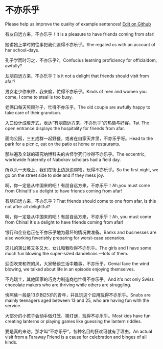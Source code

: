 # 不亦乐乎

Please help us improve the quality of example sentences! [Edit on Github](https://github.com/jiyushe/jiyu-example-sentence-source/blob/main/chinese/buyilehu.md)

<p><span class="chinese">有友自远方来，不亦乐乎！</span><span class="english">It is a pleasure to have friends coming from afar!</span></p>

<p><span class="chinese">她讲她上学时的往事把我们逗得不亦乐乎。</span><span class="english">She regaled us with an account of her school-days.</span></p>

<p><span class="chinese">孔子学而时习之，不亦乐乎?。</span><span class="english">Confucius learning proficiency for officialdom, awfully?</span></p>

<p><span class="chinese">友朋自远方来，不亦乐乎？</span><span class="english">Is it not a delight that friends should visit from afar?</span></p>

<p><span class="chinese">男女老少你来种，我来偷，忙得不亦乐乎。</span><span class="english">Kinds of men and women you come, I come to steal is too busy.</span></p>

<p><span class="chinese">老俩口每天照顾孙子，忙得不亦乐乎。</span><span class="english">The old couple are awfully happy to take care of their grandson.</span></p>

<p><span class="chinese">入口设计成敞开式，表达“有朋自远方来，不亦乐乎”的热情与好客。</span><span class="english">Tai. The open entrance displays the hospitality for friends from afar.</span></p>

<p><span class="chinese">面向公园，三五成群一起野餐，或者在自家天井里，不亦乐乎呀。</span><span class="english">Head to the park for a picnic, eat on the patio at home or restaurants.</span></p>

<p><span class="chinese">那些遍及全球的研究纳博科夫的古怪学究们吵得不亦乐乎。</span><span class="english">The eccentric, worldwide fraternity of Nabokov scholars had a field day.</span></p>

<p><span class="chinese">所以头一天晚上，我们在街上边逛边购物，玩得不亦乐乎。</span><span class="english">So the first night, we go on the street side to side and if they mess joy.</span></p>

<p><span class="chinese">啊，你一定是从中国来的吧！有朋自远方来，不亦乐乎！</span><span class="english">Ah,you must come from China!It's a delight to have friends coming from afar!</span></p>

<p><span class="chinese">有朋自远方来，不亦乐乎？</span><span class="english">That friends should come to one from afar, is this not after all delightful?</span></p>

<p><span class="chinese">啊，你一定是从中国来的吧！有朋自远方来，不亦乐乎！</span><span class="english">Ah, you must come from China! It's a delight to have friends coming from afar!</span></p>

<p><span class="chinese">银行和企业也正在不亦乐乎地为最坏的情况做准备。</span><span class="english">Banks and businesses are also working feverishly preparing for worst-case scenarios.</span></p>

<p><span class="chinese">这儿的蒲公英又多又大，女儿和我吹得不亦乐乎。</span><span class="english">The girls and I have some much fun blowing the super-sized dandelions —lots of them.</span></p>

<p><span class="chinese">迎面吹来和煦的风，大家畅谈生活中趣事，不亦乐乎。</span><span class="english">Genial face the wind blowing, we talked about life in an episode enjoying themselves.</span></p>

<p><span class="chinese">不光瑞士，其他国家的巧克力制造商也忙得不亦乐乎。</span><span class="english">And it's not only Swiss chocolate makers who are thriving while others are struggling.</span></p>

<p><span class="chinese">快照族一般是13岁到25岁的青年，并且玩这个应用玩得不亦乐乎。</span><span class="english">Snubs are mainly teenagers aged between 13 and 25, who are having fun with the service.</span></p>

<p><span class="chinese">大部分的小孩子会动手做灯笼、猜灯谜，玩得不亦乐乎。</span><span class="english">Most kids have fun creating lanterns or playing games like guessing the lantern riddles.</span></p>

<p><span class="chinese">要是真的来访，那才叫“不亦乐乎”，各种名目的狂欢可就有了理由。</span><span class="english">An actual visit from a Faraway Friend is a cause for celebration and binges of all kinds.</span></p>

